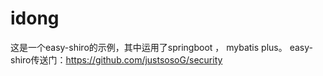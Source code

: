 # idong
这是一个easy-shiro的示例，其中运用了springboot ， mybatis plus。
easy-shiro传送门：https://github.com/justsosoG/security
